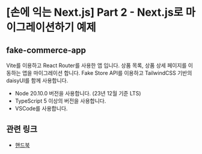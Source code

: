 # [손에 익는 Next.js] Part 2 - Next.js로 마이그레이션하기 예제

## fake-commerce-app

Vite를 이용하고 React Router를 사용한 앱 입니다. 상품 목록, 상품 상세 페이지를 이동하는 앱을 마이그레이션 합니다. Fake Store API를 이용하고 TailwindCSS 기반의 daisyUI를 함께 사용합니다.

- Node 20.10.0 버전을 사용합니다. (23년 12월 기준 LTS)
- TypeScript 5 이상의 버전을 사용합니다.
- VSCode를 사용합니다.

## 관련 링크

- [핸드북](https://book.hajoeun.dev/friendly-next-js/v/part-2/)
